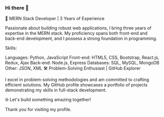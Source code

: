 ### Hi there 👋

🚀 MERN Stack Developer | 3 Years of Experience

Passionate about building robust web applications, I bring three years of expertise in the MERN stack. My proficiency spans both front-end and back-end development, and I possess a strong foundation in programming.

Skills:

Languages: Python, JavaScript
Front-end: HTML5, CSS, Bootstrap, React.js, Redux, Ajax
Back-end: Node.js, Express
Databases: SQL, MySQL, MongoDB
Other: JSON, XML
🛠️ Problem-Solving Enthusiast | GitHub Explorer

I excel in problem-solving methodologies and am committed to crafting efficient solutions. My GitHub profile showcases a portfolio of projects demonstrating my skills in full-stack development.

🌐 Let's build something amazing together!

Thank you for visiting my profile.
